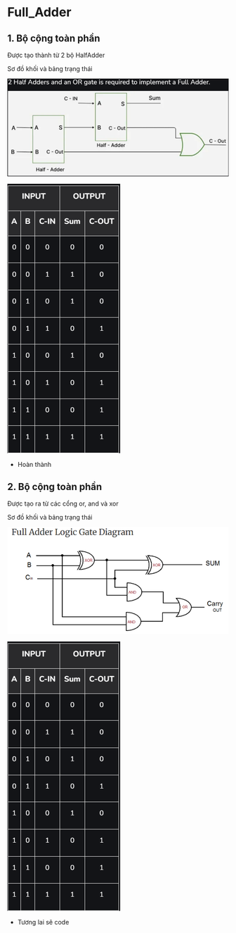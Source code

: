 # Full_Adder

## 1. Bộ cộng toàn phần

Được tạo thành từ 2 bộ HalfAdder

Sơ đồ khối và bảng trạng thái

![Sơ đồ khối](img/DiagramModule.png)

![Bảng trạng thái](img/TrueTable.png)

* Hoàn thành

## 2. Bộ cộng toàn phần

Được tạo ra từ các cổng or, and và xor

Sơ đồ khối và bảng trạng thái

![Sơ đồ khối](img/DiagramLogicGate.png)

![Bảng trạng thái](img/TrueTable.png)

* Tương lai sẽ code
